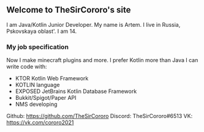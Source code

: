 ## Welcome to TheSirCororo's site

I am Java/Kotlin Junior Developer. My name is Artem. I live in Russia, Pskovskaya oblast'. I am 14.

### My job specification

Now I make minecraft plugins and more. I prefer Kotlin more than Java
I can write code with:
- KTOR Kotlin Web Framework
- KOTLIN language
- EXPOSED JetBrains Kotlin Database Framework
- Bukkit/Spigot/Paper API
- NMS developing

Github: https://github.com/TheSirCororo
Discord: TheSirCororo#6513
VK: https://vk.com/cororo2021
